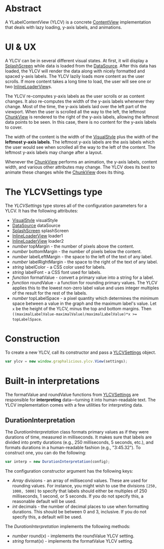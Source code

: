 # Abstract

A YLabelContentView (YLCV) is a concrete [ContentView](ContentView.md) implementation that deals with lazy loading, y-axis labels, and animations.

# UI & UX

A YLCV can be in several different visual states. At first, it will display a [SplashScreen](SplashScreen.md) while data is loaded from the [DataSource](../DataSource.md). After this data has loaded, the YLCV will render the data along with nicely formatted and spaced y-axis labels. The YLCV lazily loads more content as the user scrolls. If more content takes a long time to load, the user will see one or two [InlineLoaderView](InlineLoaderView.md)s.

The YLCV re-computes y-axis labels as the user scrolls or as content changes. It also re-computes the width of the y-axis labels whenever they change. Most of the time, the y-axis labels laid over the left part of the viewport. When the user is scrolled all the way to the left, the leftmost [ChunkView](ChunkView.md) is rendered to the right of the y-axis labels, allowing the leftmost data points to be seen. In this case, there is no content for the y-axis labels to cover.

The width of the content is the width of the [VisualStyle](../VisualStyle/VisualStyle.md) plus the width of the **leftmost y-axis labels**. The leftmost y-axis labels are the axis labels which the user would see when scrolled all the way to the left of the content. The leftmost y-axis labels may change after a layout.

Whenever the [ChunkView](ChunkView.md) performs an animation, the y-axis labels, content width, and various other attributes may change. The YLCV does its best to animate these changes while the [ChunkView](ChunkView.md) does its thing.

# The YLCVSettings type

The *YLCVSettings* type stores all of the configuration parameters for a YLCV. It has the following attributes:

 * [VisualStyle](../VisualStyle/VisualStyle.md) visualStyle
 * [DataSource](../DataSource.md) dataSource
 * [SplashScreen](SplashScreen.md) splashScreen
 * [InlineLoaderView](InlineLoaderView.md) loader1
 * [InlineLoaderView](InlineLoaderView.md) loader2
 * *number* topMargin - the number of pixels above the content.
 * *number* bottomMargin - the number of pixels below the content.
 * *number* labelLeftMargin - the space to the left of the text of any label.
 * *number* labelRightMargin - the space to the right of the text of any label.
 * *string* labelColor - a CSS color used for labels.
 * *string* labelFont - a CSS font used for labels.
 * *function* formatValue - convert a primary value into a string for a label.
 * *function* roundValue - a function for rounding primary values. The YLCV applies this to the lowest non-zero label value and uses integer multiples of the result for the rest of the labels.
 * *number* topLabelSpace - a pixel quantity which determines the minimum space between a value in the graph and the maximum label's value. Let `x` be the height of the YLCV, minus the top and bottom margins. Then `((maximalLabelValue-maximalValue)/maximalLabelValue)*x >= topLabelSpace`.

# Construction

To create a new YLCV, call its constructor and pass a [YLCVSettings](#the-ylcvsettings-type) object.

```js
var ylcv = new window.graphalicious.ylcv.View(settings);
```

# Built-in interpretations

The formatValue and roundValue functions from [YLCVSettings](#the-ylcvsettings-type) are responsible for **interpreting** data&mdash;turning it into human-readable text. The YLCV implementation comes with a few utilities for interpreting data.

## DurationInterpretation

The *DurationInterpretation* class formats primary values as if they were durations of time, measured in milliseconds. It makes sure that labels are divided into pretty durations (e.g., 250 milliseconds, 5 seconds, etc.), and formats durations in a human-readable fashion (e.g., "3:45.32"). To construct one, you can do the following:

```js
var interp = new DurationInterpretation(config);
```

The configuration constructor argument has the following keys:

 * *Array* divisions - an array of millisecond values. These are used for rounding values. For instance, you might wish to use the divisions `[250, 1000, 5000]` to specify that labels should either be multiples of 250 milliseconds, 1 second, or 5 seconds. If you do not specify this, a reasonable default will be used.
 * *int* decimals - the number of decimal places to use when formatting durations. This should be between 0 and 3, inclusive. If you do not specify this, a default will be used.

The *DurationInterpretation* implements the following methods:

 * *number* round(x) - implements the roundValue YLCV setting.
 * *string* format(x) - implements the formatValue YLCV setting.
